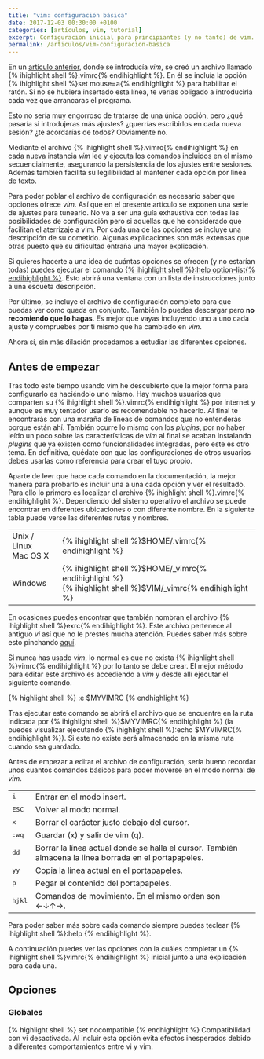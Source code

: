 ```yaml
---
title: "vim: configuración básica"
date: 2017-12-03 00:30:00 +0100
categories: [artículos, vim, tutorial]
excerpt: Configuración inicial para principiantes (y no tanto) de vim.
permalink: /articulos/vim-configuracion-basica
---
```

En un [artículo anterior][vim-intro], donde se introducía _vim_, se creó un archivo llamado {% ihighlight shell %}.vimrc{% endihighlight %}. En él se incluía la opción {% ihighlight shell %}set mouse=a{% endihighlight %} para habilitar el ratón. Si no se hubiera insertado esta línea, te verías obligado a introducirla cada vez que arrancaras el programa.

Esto no sería muy engorroso de tratarse de una única opción, pero ¿qué pasaría si introdujeras más ajustes? ¿querrías escribirlos en cada nueva sesión? ¿te acordarías de todos? Obviamente no.

Mediante el archivo {% ihighlight shell %}.vimrc{% endihighlight %} en cada nueva instancia _vim_ lee y ejecuta los comandos incluidos en el mismo secuencialmente, asegurando la persistencia de los ajustes entre sesiones. Además también facilita su legilibilidad al mantener cada opción por línea de texto.

Para poder poblar el archivo de configuración es necesario saber que opciones ofrece _vim_. Así que en el presente artículo se exponen una serie de ajustes para tunearlo. No va a ser una guía exhaustiva con todas las posibilidades de configuración pero si aquellas que he considerado que facilitan el aterrizaje a vim. Por cada una de las opciones se incluye una descripción de su cometido. Algunas explicaciones son más extensas que otras puesto que su dificultad entraña una mayor explicación.

Si quieres hacerte a una idea de cuántas opciones se ofrecen (y no estarían todas) puedes ejecutar el comando [{% ihighlight shell %}:help option-list{% endihighlight %}][help-option-list]. Esto abrirá una ventana con un lista de instrucciones junto a una escueta descripción.

Por último, se incluye el archivo de configuración completo para que puedas ver como queda en conjunto. También lo puedes descargar pero **no recomiendo que lo hagas**. Es mejor que vayas incluyendo uno a uno cada ajuste y compruebes por ti mismo que ha cambiado en _vim_.

Ahora sí, sin más dilación procedamos a estudiar las diferentes opciones.

## Antes de empezar
Tras todo este tiempo usando vim he descubierto que la mejor forma para configurarlo es haciéndolo uno mismo. Hay muchos usuarios que comparten su {% ihighlight shell %}.vimrc{% endihighlight %} por internet y aunque es muy tentador usarlo es recomendable no hacerlo. Al final te encontrarás con una maraña de líneas de comandos que no entenderás porque están ahí. También ocurre lo mismo con los _plugins_, por no haber leído un poco sobre las características de _vim_ al final se acaban instalando _plugins_ que ya existen como funcionalidades integradas, pero este es otro tema. En definitiva, quédate con que las configuraciones de otros usuarios debes usarlas como referencia para crear el tuyo propio.

Aparte de leer que hace cada comando en la documentación, la mejor manera para probarlo es incluir una a una cada opción y ver el resultado. Para ello lo primero es localizar el archivo {% ihighlight shell %}.vimrc{% endihighlight %}. Dependiendo del sistemo operativo el archivo se puede encontrar en diferentes ubicaciones o con diferente nombre. En la siguiente tabla puede verse las diferentes rutas y nombres.

<table class="dashed-table table-full">
  <tbody>
    <tr>
      <td>Unix / Linux<br />Mac OS X</td>
      <td>{% ihighlight shell %}$HOME/.vimrc{% endihighlight %}</td>
    </tr>
    <tr>
      <td>Windows</td>
      <td>
        {% ihighlight shell %}$HOME/_vimrc{% endihighlight %}
        <br />
        {% ihighlight shell %}$VIM/_vimrc{% endihighlight %}
      </td>
    </tr>
  </tbody>
</table>

En ocasiones puedes encontrar que también nombran el archivo {% ihighlight shell %}exrc{% endihighlight %}. Este archivo pertenece al antiguo _vi_ así que no le prestes mucha atención. Puedes saber más sobre esto pinchando [aquí][exrc].

Si nunca has usado _vim_, lo normal es que no exista {% ihighlight shell %}vimrc{% endihighlight %} por lo tanto se debe crear. El mejor método para editar este archivo es accediendo a _vim_ y desde allí ejecutar el siguiente comando.

{% highlight shell %}
:e $MYVIMRC
{% endhighlight %}

Tras ejecutar este comando se abrirá el archivo que se encuentre en la ruta indicada por {% ihighlight shell %}$MYVIMRC{% endihighlight %} (la puedes visualizar ejecutando {% ihighlight shell %}:echo $MYVIMRC{% endihighlight %}). Si este no existe será almacenado en la misma ruta cuando sea guardado.

Antes de empezar a editar el archivo de configuración, sería bueno recordar unos cuantos comandos básicos para poder moverse en el modo normal de _vim_.

<table class="commands-table-description table-full">
<tbody>
<tr>
<td><kbd>i</kbd></td>
<td>Entrar en el modo insert.</td>
</tr>
<tr>
<td><kbd>ESC</kbd></td>
<td>Volver al modo normal.</td>
</tr>
<tr>
<td><kbd>x</kbd></td>
<td>Borrar el carácter justo debajo del cursor.</td>
</tr>
<tr>
<td><kbd>:wq</kbd></td>
<td>Guardar (x) y salir de vim (q).</td>
</tr>
<tr>
<td><kbd>dd</kbd></td>
<td>Borrar la línea actual donde se halla el cursor. También almacena la linea borrada en el portapapeles.</td>
</tr>
<tr>
<td><kbd>yy</kbd></td>
<td>Copia la línea actual en el portapapeles.</td>
</tr>
<tr>
<td><kbd>p</kbd></td>
<td>Pegar el contenido del portapapeles.</td>
</tr>
<tr>
<td><kbd>h</kbd><kbd>j</kbd><kbd>k</kbd><kbd>l</kbd></td>
<td>Comandos de movimiento. En el mismo orden son ←↓↑→.</td>
</tr>
</tbody>
</table>

Para poder saber más sobre cada comando siempre puedes teclear {% ihighlight shell %}:help <comando>{% endihighlight %}.

A continuación puedes ver las opciones con la cuáles completar un {% ihighlight shell %}vimrc{% endihighlight %} inicial junto a una explicación para cada una.

## Opciones
### Globales

{% highlight shell %}
set nocompatible
{% endhighlight %}
Compatibilidad con vi desactivada. Al incluir esta opción evita efectos inesperados debido a diferentes comportamientos entre vi y vim.



[vim-intro]: /articulos/vim-intro 
[help-option-list]: http://vimdoc.sourceforge.net/htmldoc/quickref.html#option-list
[exrc]: https://unix.stackexchange.com/questions/198898/what-is-the-difference-between-exrc-and-vimrc
[nocompatible]: http://vimdoc.sourceforge.net/htmldoc/options.html#'nocompatible'
